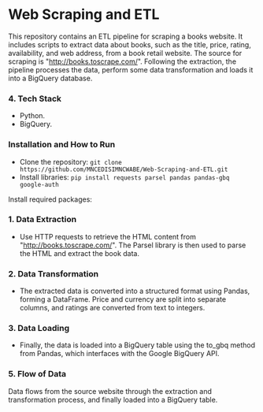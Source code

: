 #  Web Scraping and ETL


This repository contains an ETL pipeline for scraping a books website. It includes scripts to extract data about books, such as the title, price, rating, availability, and web address, from a book retail website. The source for scraping is "http://books.toscrape.com/".
Following the extraction, the pipeline processes the data, perform some data transformation and loads it into a BigQuery database. 

### 4. Tech Stack
- Python.
- BigQuery.
  
### Installation and How to Run
- Clone the repository: ``git clone https://github.com/MNCEDISIMNCWABE/Web-Scraping-and-ETL.git``
- Install libraries: ``pip install requests parsel pandas pandas-gbq google-auth``

Install required packages:
### 1. Data Extraction

- Use HTTP requests to retrieve the HTML content from "http://books.toscrape.com/".
The Parsel library is then used to parse the HTML and extract the book data.

### 2. Data Transformation

- The extracted data is converted into a structured format using Pandas, forming a DataFrame.
Price and currency are split into separate columns, and ratings are converted from text to integers.

### 3. Data Loading

- Finally, the data is loaded into a BigQuery table using the to_gbq method from Pandas, which interfaces with the Google BigQuery API.


### 5. Flow of Data
Data flows from the source website through the extraction and transformation process, and finally loaded into a BigQuery table.
